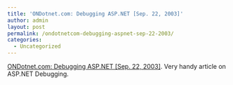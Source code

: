 ```yaml
---
title: 'ONDotnet.com: Debugging ASP.NET [Sep. 22, 2003]'
author: admin
layout: post
permalink: /ondotnetcom-debugging-aspnet-sep-22-2003/
categories:
  - Uncategorized
---
```

[ONDotnet.com: Debugging ASP.NET [Sep. 22, 2003]][1]. Very handy article on ASP.NET Debugging.

 [1]: http://www.ondotnet.com/pub/a/dotnet/2003/09/22/debugaspnet.html?page=1